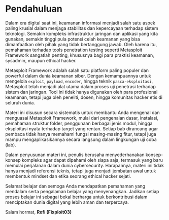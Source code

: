 # Pendahuluan

Dalam era digital saat ini, keamanan informasi menjadi salah satu aspek paling krusial dalam menjaga stabilitas dan kepercayaan terhadap sistem teknologi. Semakin kompleks infrastruktur jaringan dan aplikasi yang kita gunakan, semakin tinggi pula potensi celah keamanan yang bisa dimanfaatkan oleh pihak yang tidak bertanggung jawab. Oleh karena itu, pemahaman terhadap tools penetration testing seperti Metasploit Framework sangatlah penting, khususnya bagi para praktisi keamanan, sysadmin, maupun ethical hacker.

Metasploit Framework adalah salah satu platform paling populer dan powerful dalam dunia keamanan siber. Dengan kemampuannya untuk mengelola `exploit`, `payload`, `encoder`, hingga teknik `pasca-eksploitasi`, Metasploit telah menjadi alat utama dalam proses uji penetrasi terhadap sistem dan jaringan. Tool ini tidak hanya digunakan oleh para profesional keamanan, tetapi juga oleh peneliti, dosen, hingga komunitas hacker etis di seluruh dunia.

Materi ini disusun secara sistematis untuk membantu Anda mengenal dan menguasai Metasploit Framework, mulai dari pengenalan dasar, instalasi, pemahaman struktur folder, penggunaan berbagai jenis modul, hingga eksploitasi nyata terhadap target yang rentan. Setiap bab dirancang agar pembaca tidak hanya memahami fungsi masing-masing fitur, tetapi juga mampu mengaplikasikannya secara langsung dalam lingkungan uji coba (lab).

Dalam penyusunan materi ini, penulis berusaha menyederhanakan konsep-konsep kompleks agar dapat dipahami oleh siapa saja, termasuk yang baru memulai perjalanan dalam dunia cybersecurity. Harapannya, materi ini tidak hanya menjadi referensi teknis, tetapi juga menjadi jembatan awal untuk membentuk mindset dan etika seorang ethical hacker sejati.

Selamat belajar dan semoga Anda mendapatkan pemahaman yang mendalam serta pengalaman belajar yang menyenangkan. Jadikan setiap proses belajar ini sebagai bekal berharga untuk berkontribusi dalam menciptakan dunia digital yang lebih aman dan terpercaya.

Salam hormat, **Rofi (Fixploit03)**
